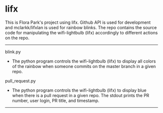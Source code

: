 # lifx

This is Flora Park's project using lifx.
Github API is used for development and mclarkk/lifxlan is used for rainbow blinks.
The repo contains the source code for manipulating the wifi-lightbulb (lifx) accordingly to different actions on the repo.

*******************************************************************

blink.py
- The python program controls the wifi-lightbulb (lifx) to display all colors of the rainbow when someone commits on the master branch in a given repo.

pull_request.py
- The python program controls the wifi-lightbulb (lifx) to display blue when there is a pull request in a given repo. The stdout prints the PR number, user login, PR title, and timestamp.

*******************************************************************
